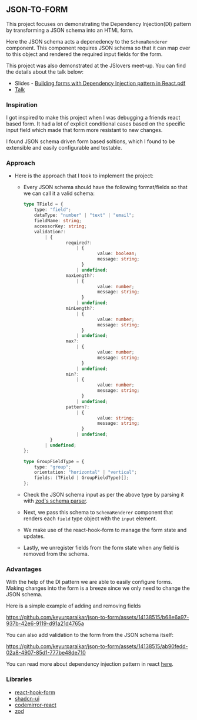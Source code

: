 ## JSON-TO-FORM

This project focuses on demonstrating the Dependency Injection(DI) pattern by transforming a JSON schema into an HTML form.

Here the JSON schema acts a depenedency to the `SchemaRenderer` component. This component requires JSON schema so that it can map over to this object and rendered the required input fields for the form.

This project was also demonstrated at the JSlovers meet-up. You can find the details about the talk below:
- Slides - [Building forms with Dependency Injection pattern in React.pdf](https://github.com/keyurparalkar/json-to-form/files/15064877/Building.forms.with.Dependency.Injection.pattern.in.React.pdf)
- [Talk](https://www.meetup.com/jslovers-pune/events/299433526/)

### Inspiration

I got inspired to make this project when I was debugging a friends react based form. It had a lot of explicit conditional cases based on the specific input field which made that form more resistant to new changes.

I found JSON schema driven form based soltions, which I found to be extensible and easily configurable and testable.

### Approach

- Here is the approach that I took to implement the project:

  - Every JSON schema should have the following format/fields so that we can call it a valid schema:

    ```ts
    type TField = {
    	type: "field";
    	dataType: "number" | "text" | "email";
    	fieldName: string;
    	accessorKey: string;
    	validation?:
    		| {
    				required?:
    					| {
    							value: boolean;
    							message: string;
    					  }
    					| undefined;
    				maxLength?:
    					| {
    							value: number;
    							message: string;
    					  }
    					| undefined;
    				minLength?:
    					| {
    							value: number;
    							message: string;
    					  }
    					| undefined;
    				max?:
    					| {
    							value: number;
    							message: string;
    					  }
    					| undefined;
    				min?:
    					| {
    							value: number;
    							message: string;
    					  }
    					| undefined;
    				pattern?:
    					| {
    							value: string;
    							message: string;
    					  }
    					| undefined;
    		  }
    		| undefined;
    };

    type GroupFieldType = {
    	type: "group";
    	orientation: "horizontal" | "vertical";
    	fields: (TField | GroupFieldType)[];
    };
    ```

  - Check the JSON schema input as per the above type by parsing it with [zod's schema parser](https://zod.dev/?id=basic-usage).
  - Next, we pass this schema to `SchemaRenderer` component that renders each `field` type object with the `input` element.
  - We make use of the react-hook-form to manage the form state and updates.
  - Lastly, we unregister fields from the form state when any field is removed from the schema.

### Advantages

With the help of the DI pattern we are able to easily configure forms. Making changes into the form is a breeze since we only need to change the JSON schema.

Here is a simple example of adding and removing fields


https://github.com/keyurparalkar/json-to-form/assets/14138515/b68e6a97-937b-42e6-9119-d91a21d4765a


You can also add validation to the form from the JSON schema itself:



https://github.com/keyurparalkar/json-to-form/assets/14138515/ab90fedd-02a8-4907-85d1-777be48de710



You can read more about dependency injection pattern in react [here](https://blog.logrocket.com/dependency-injection-react/).

### Libraries

- [react-hook-form](https://react-hook-form.com/)
- [shadcn-ui](https://ui.shadcn.com/)
- [codemirror-react](https://uiwjs.github.io/react-codemirror/)
- [zod](https://zod.dev/)
